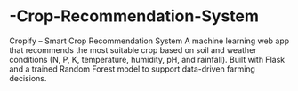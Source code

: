 # -Crop-Recommendation-System
Cropify – Smart Crop Recommendation System A machine learning web app that recommends the most suitable crop based on soil and weather conditions (N, P, K, temperature, humidity, pH, and rainfall). Built with Flask and a trained Random Forest model to support data-driven farming decisions.
